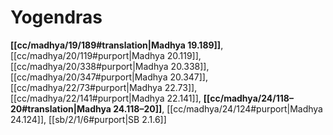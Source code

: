 # Yogendras

**[[cc/madhya/19/189#translation|Madhya 19.189]]**, [[cc/madhya/20/119#purport|Madhya 20.119]], [[cc/madhya/20/338#purport|Madhya 20.338]], [[cc/madhya/20/347#purport|Madhya 20.347]], [[cc/madhya/22/73#purport|Madhya 22.73]], [[cc/madhya/22/141#purport|Madhya 22.141]], **[[cc/madhya/24/118–20#translation|Madhya 24.118–20]]**, [[cc/madhya/24/124#purport|Madhya 24.124]], [[sb/2/1/6#purport|SB 2.1.6]]

